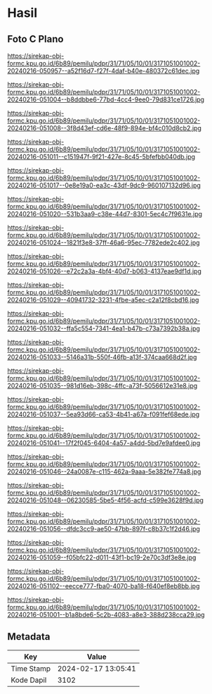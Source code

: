 # Hasil

## Foto C Plano

https://sirekap-obj-formc.kpu.go.id/6b89/pemilu/pdpr/31/71/05/10/01/3171051001002-20240216-050957--a52f16d7-f27f-4daf-b40e-480372c61dec.jpg

https://sirekap-obj-formc.kpu.go.id/6b89/pemilu/pdpr/31/71/05/10/01/3171051001002-20240216-051004--b8ddbbe6-77bd-4cc4-9ee0-79d831ce1726.jpg

https://sirekap-obj-formc.kpu.go.id/6b89/pemilu/pdpr/31/71/05/10/01/3171051001002-20240216-051008--3f8d43ef-cd6e-48f9-894e-bf4c010d8cb2.jpg

https://sirekap-obj-formc.kpu.go.id/6b89/pemilu/pdpr/31/71/05/10/01/3171051001002-20240216-051011--c151947f-9f21-427e-8c45-5bfefbb040db.jpg

https://sirekap-obj-formc.kpu.go.id/6b89/pemilu/pdpr/31/71/05/10/01/3171051001002-20240216-051017--0e8e19a0-ea3c-43df-9dc9-960107132d96.jpg

https://sirekap-obj-formc.kpu.go.id/6b89/pemilu/pdpr/31/71/05/10/01/3171051001002-20240216-051020--531b3aa9-c38e-44d7-8301-5ec4c7f9631e.jpg

https://sirekap-obj-formc.kpu.go.id/6b89/pemilu/pdpr/31/71/05/10/01/3171051001002-20240216-051024--1821f3e8-37ff-46a6-95ec-7782ede2c402.jpg

https://sirekap-obj-formc.kpu.go.id/6b89/pemilu/pdpr/31/71/05/10/01/3171051001002-20240216-051026--e72c2a3a-4bf4-40d7-b063-4137eae9df1d.jpg

https://sirekap-obj-formc.kpu.go.id/6b89/pemilu/pdpr/31/71/05/10/01/3171051001002-20240216-051029--40941732-3231-4fbe-a5ec-c2a12f8cbd16.jpg

https://sirekap-obj-formc.kpu.go.id/6b89/pemilu/pdpr/31/71/05/10/01/3171051001002-20240216-051032--ffa5c554-7341-4ea1-b47b-c73a7392b38a.jpg

https://sirekap-obj-formc.kpu.go.id/6b89/pemilu/pdpr/31/71/05/10/01/3171051001002-20240216-051033--5146a31b-550f-46fb-a13f-374caa668d2f.jpg

https://sirekap-obj-formc.kpu.go.id/6b89/pemilu/pdpr/31/71/05/10/01/3171051001002-20240216-051035--981d16eb-398c-4ffc-a73f-5056612e31e8.jpg

https://sirekap-obj-formc.kpu.go.id/6b89/pemilu/pdpr/31/71/05/10/01/3171051001002-20240216-051037--5ea93d66-ca53-4b41-a67a-f091fef68ede.jpg

https://sirekap-obj-formc.kpu.go.id/6b89/pemilu/pdpr/31/71/05/10/01/3171051001002-20240216-051041--17f2f045-6404-4a57-a4dd-5bd7e9afdee0.jpg

https://sirekap-obj-formc.kpu.go.id/6b89/pemilu/pdpr/31/71/05/10/01/3171051001002-20240216-051046--24a0087e-c115-462a-9aaa-5e382fe774a8.jpg

https://sirekap-obj-formc.kpu.go.id/6b89/pemilu/pdpr/31/71/05/10/01/3171051001002-20240216-051048--06230585-5be5-4f56-acfd-c599e3628f9d.jpg

https://sirekap-obj-formc.kpu.go.id/6b89/pemilu/pdpr/31/71/05/10/01/3171051001002-20240216-051056--dfdc3cc9-ae50-47bb-897f-c8b37c1f2d46.jpg

https://sirekap-obj-formc.kpu.go.id/6b89/pemilu/pdpr/31/71/05/10/01/3171051001002-20240216-051059--f05bfc22-d011-43f1-bc19-2e70c3df3e8e.jpg

https://sirekap-obj-formc.kpu.go.id/6b89/pemilu/pdpr/31/71/05/10/01/3171051001002-20240216-051102--eecce777-fba0-4070-ba18-f640ef8eb8bb.jpg

https://sirekap-obj-formc.kpu.go.id/6b89/pemilu/pdpr/31/71/05/10/01/3171051001002-20240216-051001--b1a8bde6-5c2b-4083-a8e3-388d238cca29.jpg


## Metadata

| Key        | Value               |
| ---------- | ------------------- |
| Time Stamp | 2024-02-17 13:05:41 |
| Kode Dapil | 3102                |



